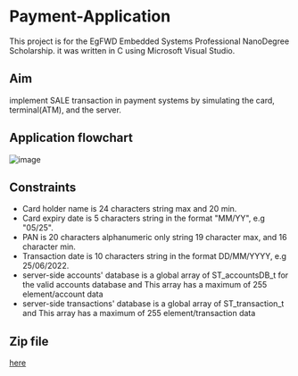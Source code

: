 # Payment-Application
This project is for the EgFWD Embedded Systems Professional NanoDegree Scholarship. it was written in C using Microsoft Visual Studio.
## Aim
implement SALE transaction in payment systems by simulating the card, terminal(ATM), and the server.
## Application flowchart
![image](https://user-images.githubusercontent.com/104006521/185226135-f7184fce-4bac-40f7-9996-d60183ccc987.png)
## Constraints
- Card holder name is 24 characters string max and 20 min.
- Card expiry date is 5 characters string in the format "MM/YY", e.g "05/25".
- PAN is 20 characters alphanumeric only string 19 character max, and 16 character min.
- Transaction date is 10 characters string in the format DD/MM/YYYY, e.g 25/06/2022.
- server-side accounts' database is a global array of ST_accountsDB_t for the valid accounts database and This array has a maximum of 255 element/account data
- server-side transactions' database is a global array of ST_transaction_t and This array has a maximum of 255 element/transaction data
## Zip file 
[here](https://drive.google.com/file/d/1vA1H9rEmMYeHB8hhwFlhDIx1NEIVgsZy/view?usp=sharing)

